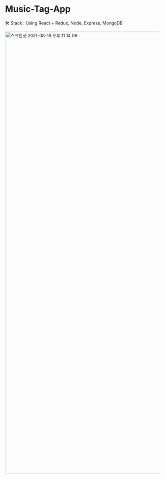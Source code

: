 # Music-Tag-App
🛠 Stack : Using React + Redux, Node, Express, MongoDB


<img width="1440" alt="스크린샷 2021-08-19 오후 11 14 08" src="https://user-images.githubusercontent.com/83223501/130085726-1cde4a5f-77c0-426b-b291-d716020349f6.png">
